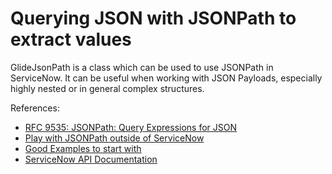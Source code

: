# Querying JSON with JSONPath to extract values

GlideJsonPath is a class which can be used to use JSONPath in ServiceNow. It can be useful when working with JSON Payloads, especially highly nested or in general complex structures.

References:
- [RFC 9535: JSONPath: Query Expressions for JSON](https://datatracker.ietf.org/doc/rfc9535/)
- [Play with JSONPath outside of ServiceNow](https://jsonpath.com/)
- [Good Examples to start with](https://restfulapi.net/json-jsonpath/)
- [ServiceNow API Documentation](https://www.servicenow.com/docs/bundle/zurich-api-reference/page/app-store/dev_portal/API_reference/GlideJsonPath/concept/GlideJsonPathAPI.html)